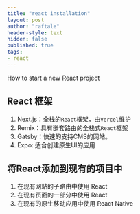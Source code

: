 ```yaml
---
title: "react installation"
layout: post
author: "raftale"
header-style: text
hidden: false
published: true
tags:
- react
---
```


How to start a new React project


## React 框架
1. Next.js：全栈的`React`框架，由`Vercel`维护
2. Remix：具有嵌套路由的全栈式`React`框架
3. Gatsby：快速的支持CMS的网站。
4. Expo: 适合创建原生UI的应用

## 将React添加到现有的项目中

1. 在现有网站的子路由中使用 React
2. 在现有页面的一部分中使用 React 
3. 在现有的原生移动应用中使用 React Native

